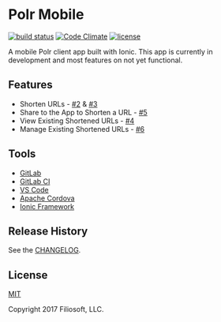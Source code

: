 # Polr Mobile
[![build status](https://gitlab.filiosoft.com/oss/polr-mobile/badges/master/build.svg)](https://gitlab.filiosoft.com/oss/polr-mobile/commits/master)
[![Code Climate](https://codeclimate.com/github/Filiosoft/polr-mobile/badges/gpa.svg)](https://codeclimate.com/github/Filiosoft/polr-mobile)
[![license](https://img.shields.io/github/license/Filiosoft/polr-mobile.svg?maxAge=2592000)](https://gitlab.filiosoft.com/oss/polr-mobile/blob/master/LICENSE)


A mobile Polr client app built with Ionic. 
This app is currently in development and most features on not yet functional. 


## Features
* Shorten URLs - [#2](https://gitlab.filiosoft.com/oss/polr-mobile/issues/2) & [#3](https://gitlab.filiosoft.com/oss/polr-mobile/issues/3)
* Share to the App to Shorten a URL - [#5](https://gitlab.filiosoft.com/oss/polr-mobile/issues/5)
* View Existing Shortened URLs - [#4](https://gitlab.filiosoft.com/oss/polr-mobile/issues/4)
* Manage Existing Shortened URLs - [#6](https://gitlab.filiosoft.com/oss/polr-mobile/issues/6)

## Tools
* [GitLab](https://about.gitlab.com/)
* [GitLab CI](https://about.gitlab.com/gitlab-ci/)
* [VS Code](https://code.visualstudio.com/)
* [Apache Cordova](https://cordova.apache.org/)
* [Ionic Framework](https://ionicframework.com/)

## Release History

See the [CHANGELOG](https://gitlab.filiosoft.com/oss/polr-mobile/blob/master/CHANGELOG.md).

## License

[MIT](https://gitlab.filiosoft.com/oss/polr-mobile/blob/master/LICENSE)


Copyright 2017 Filiosoft, LLC. 